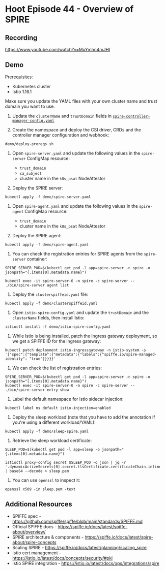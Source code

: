 # Hoot Episode 44 - Overview of SPIRE

## Recording ##
https://www.youtube.com/watch?v=MuYmhc4mJHI

## Demo

Prerequisites:
- Kubernetes cluster
- Istio 1.16.1

Make sure you update the YAML files with your own cluster name and trust domain you want to use. 

1. Update the `clusterName` and `trustDomain` fields in [`spire-controller-manager-config.yaml`](demo/spire-controller-manager-config.yaml)

1. Create the namespace and deploy the CSI driver, CRDs and the controller manager configuration and webhook:

```shell
demo/deploy-prereqs.sh
```

1. Open `spire-server.yaml` and update the following values in the `spire-server` ConfigMap resource:
    - `trust_domain`
    - `ca_subject`
    - cluster name in the `k8s_psat` NodeAttestor

1. Deploy the SPIRE server:

```shell
kubectl apply -f demo/spire-server.yaml
```

1. Open `spire-agent.yaml` and update the following values in the `spire-agent` ConfigMap resource:

    - `trust_domain`
    - cluster name in the `k8s_psat` NodeAttestor

1. Deploy the SPIRE agent:

```shell
kubectl apply -f demo/spire-agent.yaml
```

1. You can check the registration entries for SPIRE agents from the `spire-server` container:

```shell
SPIRE_SERVER_POD=$(kubectl get pod -l app=spire-server -n spire -o jsonpath="{.items[0].metadata.name}")

kubectl exec -it spire-server-0 -n spire -c spire-server -- ./bin/spire-server agent list  
```

1. Deploy the `clusterspiffeid.yaml` file:

```shell
kubectl apply -f demo/clusterspiffeid.yaml
```

1. Open `istio-spire-config.yaml` and update the `trustDomain` and the `clusterName` fields, then install Istio:

```shell
istioctl install -f demo/istio-spire-config.yaml
```

1. While Istio is being installed, patch the Ingress gateway deployment, so we get a SPIFFE ID for the ingress gateway:

```shell
kubectl patch deployment istio-ingressgateway -n istio-system -p '{"spec":{"template":{"metadata":{"labels":{"spiffe.io/spire-managed-identity": "true"}}}}}'
```

1. We can check the list of registration entries:

```shell
SPIRE_SERVER_POD=$(kubectl get pod -l app=spire-server -n spire -o jsonpath="{.items[0].metadata.name}")
kubectl exec -it spire-server-0 -n spire -c spire-server -- ./bin/spire-server entry show  
```

1. Label the default namespace for Istio sidecar injection:

```shell
kubectl label ns default istio-injection=enabled
```

1. Deploy the sleep workload (note that you have to add the annotation if you're using a different workload/YAML):

```shell
kubectl apply -f demo/sleep-spire.yaml
```

1. Retrieve the sleep workload certificate:

```shell
SLEEP_POD=$(kubectl get pod -l app=sleep -o jsonpath="{.items[0].metadata.name}")

istioctl proxy-config secret $SLEEP_POD -o json | jq -r '.dynamicActiveSecrets[0].secret.tlsCertificate.certificateChain.inlineBytes' | base64 --decode > sleep.pem
```

1. You can use `openssl` to inspect it:

```shell
openssl x509 -in sleep.pem -text
```

## Additional Resources

- SPIFFE spec - https://github.com/spiffe/spiffe/blob/main/standards/SPIFFE.md 
- Official SPIFFE docs - https://spiffe.io/docs/latest/spiffe-about/overview/ 
- SPIRE architecture & components - https://spiffe.io/docs/latest/spire-about/spire-concepts 
- Scaling SPIRE - https://spiffe.io/docs/latest/planning/scaling_spire 
- Istio cert management - https://istio.io/latest/docs/concepts/security/#pki 
- Istio SPIRE integration - https://istio.io/latest/docs/ops/integrations/spire 